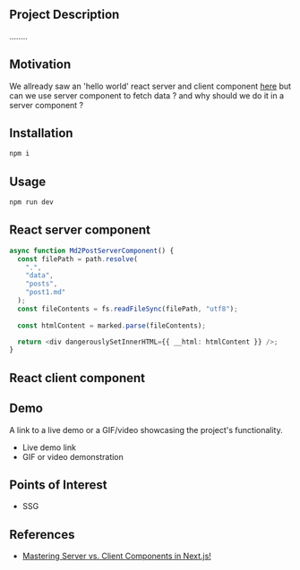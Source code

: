 
<h2 id="project-description">Project Description</h2>
........

<h2 id="motivation">Motivation</h2>
We allready saw an 'hello world' react server and client component <a href='https://www.youtube.com/watch?v=7WhcpereZkQ'>here</a> but can we use server component to fetch data ? and why should we do it in a server component ?

<h2 id="installation">Installation</h2>

```bash
npm i
```


<h2 id="usage">Usage</h2>

```bash
npm run dev
```



<h2>React server component</h2>

```ts
async function Md2PostServerComponent() {
  const filePath = path.resolve(
    ".",
    "data",
    "posts",
    "post1.md"
  );
  const fileContents = fs.readFileSync(filePath, "utf8");
  
  const htmlContent = marked.parse(fileContents);

  return <div dangerouslySetInnerHTML={{ __html: htmlContent }} />;
}

```

<h2>React client component</h2>



<h2 id="demo">Demo</h2>
<p>A link to a live demo or a GIF/video showcasing the project's functionality.</p>
<ul>
    <li>Live demo link</li>
    <li>GIF or video demonstration</li>
</ul>

<h2 id="points-of-interest">Points of Interest</h2>
<ul>
    <li>SSG</li>
</ul>

<h2 id="references">References</h2>
<ul>
    <li> <a href='https://www.youtube.com/watch?v=7WhcpereZkQ'>Mastering Server vs. Client Components in Next.js!</a></li>
</ul>

